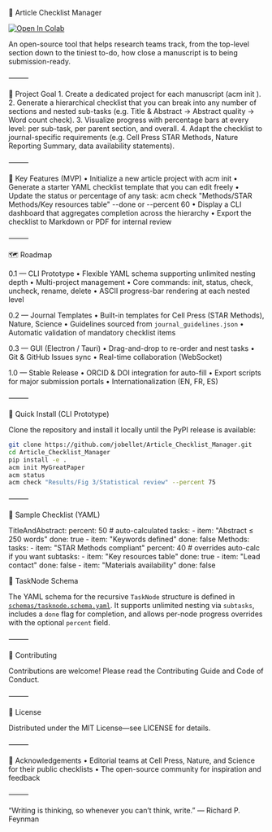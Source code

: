📝 Article Checklist Manager

[![Open In Colab](https://colab.research.google.com/assets/colab-badge.svg)](https://colab.research.google.com/github/jobellet/Article_Checklist_Manager/blob/main/Colab_Tutorial.ipynb)

An open-source tool that helps research teams track, from the top-level section down to the tiniest to-do, how close a manuscript is to being submission-ready.

⸻

🚀 Project Goal
	1.	Create a dedicated project for each manuscript (acm init <ProjectName>).
	2.	Generate a hierarchical checklist that you can break into any number of sections and nested sub-tasks (e.g. Title & Abstract → Abstract quality → Word count check).
	3.	Visualize progress with percentage bars at every level: per sub-task, per parent section, and overall.
	4.	Adapt the checklist to journal-specific requirements (e.g. Cell Press STAR Methods, Nature Reporting Summary, data availability statements).

⸻

🧩 Key Features (MVP)
	•	Initialize a new article project with acm init <ProjectName>
	•	Generate a starter YAML checklist template that you can edit freely
	•	Update the status or percentage of any task: acm check "Methods/STAR Methods/Key resources table" --done or --percent 60
	•	Display a CLI dashboard that aggregates completion across the hierarchy
	•	Export the checklist to Markdown or PDF for internal review

⸻

🗺️ Roadmap

0.1 — CLI Prototype
	•	Flexible YAML schema supporting unlimited nesting depth
	•	Multi-project management
	•	Core commands: init, status, check, uncheck, rename, delete
	•	ASCII progress-bar rendering at each nested level

0.2 — Journal Templates
	•	Built-in templates for Cell Press (STAR Methods), Nature, Science
        •       Guidelines sourced from `journal_guidelines.json`
	•	Automatic validation of mandatory checklist items

0.3 — GUI (Electron / Tauri)
	•	Drag-and-drop to re-order and nest tasks
	•	Git & GitHub Issues sync
	•	Real-time collaboration (WebSocket)

1.0 — Stable Release
	•	ORCID & DOI integration for auto-fill
	•	Export scripts for major submission portals
	•	Internationalization (EN, FR, ES)

⸻

🔧 Quick Install (CLI Prototype)

Clone the repository and install it locally until the PyPI release is available:

```bash
git clone https://github.com/jobellet/Article_Checklist_Manager.git
cd Article_Checklist_Manager
pip install -e .
acm init MyGreatPaper
acm status
acm check "Results/Fig 3/Statistical review" --percent 75
```


⸻

📝 Sample Checklist (YAML)

TitleAndAbstract:
  percent: 50          # auto-calculated
  tasks:
    - item: "Abstract ≤ 250 words"
      done: true
    - item: "Keywords defined"
      done: false
Methods:
  tasks:
    - item: "STAR Methods compliant"
      percent: 40      # overrides auto-calc if you want
      subtasks:
        - item: "Key resources table"
          done: true
        - item: "Lead contact"
          done: false
        - item: "Materials availability"
          done: false

🔖 TaskNode Schema

The YAML schema for the recursive `TaskNode` structure is defined in
[`schemas/tasknode.schema.yaml`](schemas/tasknode.schema.yaml). It supports
unlimited nesting via `subtasks`, includes a `done` flag for completion, and
allows per-node progress overrides with the optional `percent` field.

⸻

🤝 Contributing

Contributions are welcome! Please read the Contributing Guide and Code of Conduct.

⸻

📜 License

Distributed under the MIT License—see LICENSE for details.

⸻

🙏 Acknowledgements
	•	Editorial teams at Cell Press, Nature, and Science for their public checklists
	•	The open-source community for inspiration and feedback

⸻

“Writing is thinking, so whenever you can’t think, write.” — Richard P. Feynman
